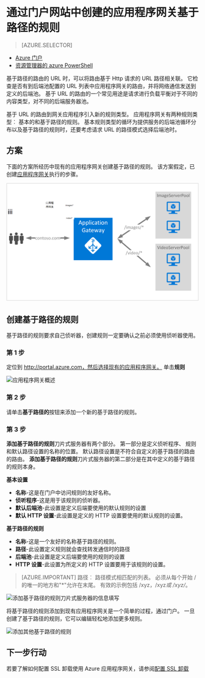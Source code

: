 <properties
   pageTitle="为创建一个基于路径的规则的应用程序网关通过门户网站 |Microsoft Azure"
   description="了解如何创建一条规则基于路径的应用程序网关通过门户网站"
   services="application-gateway"
   documentationCenter="na"
   authors="georgewallace"
   manager="carmonm"
   editor=""
   tags="azure-resource-manager"
/>
<tags  
   ms.service="application-gateway"
   ms.devlang="na"
   ms.topic="article"
   ms.tgt_pltfrm="na"
   ms.workload="infrastructure-services"
   ms.date="10/25/2016"
   ms.author="gwallace" />

# <a name="create-a-path-based-rule-for-an-application-gateway-by-using-the-portal"></a>通过门户网站中创建的应用程序网关基于路径的规则

> [AZURE.SELECTOR]
- [Azure 门户](application-gateway-create-url-route-portal.md)
- [资源管理器的 azure PowerShell](application-gateway-create-url-route-arm-ps.md)

基于路径的路由的 URL 时，可以将路由基于 Http 请求的 URL 路径相关联。 它检查是否有到后端池配置的 URL 列表中应用程序网关的路由，并将网络通信发送到定义的后端池。 基于 URL 的路由的一个常见用途是请求进行负载平衡对于不同的内容类型，对不同的后端服务器池。

基于 URL 的路由到网关应用程序引入新的规则类型。 应用程序网关有两种规则类型︰ 基本的和基于路径的规则。 基本规则类型的循环为提供服务的后端池循环分布以及基于路径的规则时，还要考虑请求 URL 的路径模式选择后端池时。

## <a name="scenario"></a>方案

下面的方案所经历中现有的应用程序网关创建基于路径的规则。
该方案假定，已创建[应用程序网关](application-gateway-create-gateway-portal.md)执行的步骤。

![url 路由][scenario]

## <a name="createrule"></a>创建基于路径的规则

基于路径的规则要求自己侦听器，创建规则一定要确认之前必须使用侦听器使用。

### <a name="step-1"></a>第 1 步

定位到 http://portal.azure.com，然后选择现有的应用程序网关。 单击**规则**

![应用程序网关概述][1]

### <a name="step-2"></a>第 2 步

请单击**基于路径的**按钮来添加一个新的基于路径的规则。

### <a name="step-3"></a>第 3 步

**添加基于路径的规则**刀片式服务器有两个部分。 第一部分是定义侦听程序、 规则和默认路径设置的名称的位置。 默认路径设置是不符合自定义的基于路径的路由的路由。 **添加基于路径的规则**刀片式服务器的第二部分是在其中定义的基于路径的规则本身。

**基本设置**

- **名称**-这是在门户中访问规则的友好名称。
- **侦听程序**-这是用于该规则的侦听器。
- **默认后端池**-此设置是定义后端要使用的默认规则的设置
- **默认 HTTP 设置**-此设置是定义的 HTTP 设置要使用的默认规则的设置。

**基于路径的规则**

- **名称**-这是一个友好的名称基于路径的规则。
- **路径**-此设置定义规则就会查找转发通信时的路径
- **后端池**-此设置是定义后端要使用的规则的设置
- **HTTP 设置**-此设置为所定义的 HTTP 设置要用于该规则的设置。

>[AZURE.IMPORTANT] 路径︰ 路径模式相匹配的列表。 必须从每个开始 / 的唯一的地方和"\*"允许在末尾。 有效的示例包括 /xyz，/xyz*或 /xyz/*。  

![添加基于路径的规则刀片式服务器的信息填写][2]

将基于路径的规则添加到现有应用程序网关是一个简单的过程，通过门户。 一旦创建了基于路径的规则，它可以编辑轻松地添加更多规则。 

![添加其他基于路径的规则][3]

## <a name="next-steps"></a>下一步行动

若要了解如何配置 SSL 卸载使用 Azure 应用程序网关，请参阅[配置 SSL 卸载](application-gateway-ssl-portal.md)

[1]: ./media/application-gateway-create-url-route-portal/figure1.png
[2]: ./media/application-gateway-create-url-route-portal/figure2.png
[3]: ./media/application-gateway-create-url-route-portal/figure3.png
[scenario]: ./media/application-gateway-create-url-route-portal/scenario.png